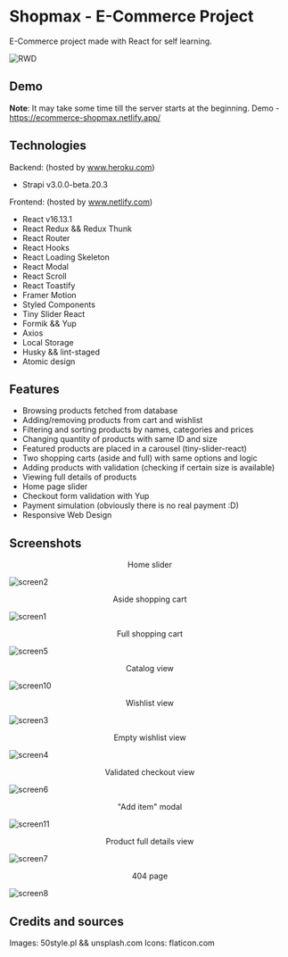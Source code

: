 # Shopmax - E-Commerce Project

E-Commerce project made with React for self learning.

![RWD](https://user-images.githubusercontent.com/55945204/86469561-f33f0300-bd39-11ea-9495-14f6ae892c3f.jpg)

## Demo

**Note**: It may take some time till the server starts at the beginning.
Demo - https://ecommerce-shopmax.netlify.app/

## Technologies

Backend: (hosted by www.heroku.com)
* Strapi v3.0.0-beta.20.3

Frontend: (hosted by www.netlify.com)
* React v16.13.1
* React Redux && Redux Thunk
* React Router
* React Hooks
* React Loading Skeleton
* React Modal
* React Scroll
* React Toastify
* Framer Motion
* Styled Components
* Tiny Slider React
* Formik && Yup
* Axios
* Local Storage
* Husky && lint-staged
* Atomic design

## Features

* Browsing products fetched from database
* Adding/removing products from cart and wishlist
* Filtering and sorting products by names, categories and prices
* Changing quantity of products with same ID and size
* Featured products are placed in a carousel (tiny-slider-react)
* Two shopping carts (aside and full) with same options and logic
* Adding products with validation (checking if certain size is available)
* Viewing full details of products
* Home page slider
* Checkout form validation with Yup
* Payment simulation (obviously there is no real payment :D)
* Responsive Web Design

## Screenshots

<p align="center">Home slider</p>

![screen2](https://user-images.githubusercontent.com/55945204/86472410-672fda00-bd3f-11ea-9745-c5e4b9aee0eb.jpg)

<p align="center">Aside shopping cart</p>

![screen1](https://user-images.githubusercontent.com/55945204/86472320-45ceee00-bd3f-11ea-8506-7e3a8e637c1f.jpg)

<p align="center">Full shopping cart</p>

![screen5](https://user-images.githubusercontent.com/55945204/86472824-12409380-bd40-11ea-87fb-468c5fb66984.jpg)

<p align="center">Catalog view</p>

![screen10](https://user-images.githubusercontent.com/55945204/86472674-d3124280-bd3f-11ea-9086-bb6fa6d552bc.jpg)

<p align="center">Wishlist view</p>

![screen3](https://user-images.githubusercontent.com/55945204/86472430-71ea6f00-bd3f-11ea-9ad8-f550a771b35a.jpg)

<p align="center">Empty wishlist view</p>

![screen4](https://user-images.githubusercontent.com/55945204/86472765-f89f4c00-bd3f-11ea-8f25-56299dbaf2cd.jpg)

<p align="center">Validated checkout view</p>

![screen6](https://user-images.githubusercontent.com/55945204/86472907-34d2ac80-bd40-11ea-92a1-593d0e69cd71.png)

<p align="center">"Add item" modal</p>

![screen11](https://user-images.githubusercontent.com/55945204/86473248-d9ed8500-bd40-11ea-9550-a945594bfa22.jpg)

<p align="center">Product full details view</p>

![screen7](https://user-images.githubusercontent.com/55945204/86472986-5a5fb600-bd40-11ea-8973-5b114459b1b2.png)

<p align="center">404 page</p>

![screen8](https://user-images.githubusercontent.com/55945204/86473111-96931680-bd40-11ea-9fc2-52497b672e21.png)

## Credits and sources

Images: 50style.pl && unsplash.com
Icons: flaticon.com

